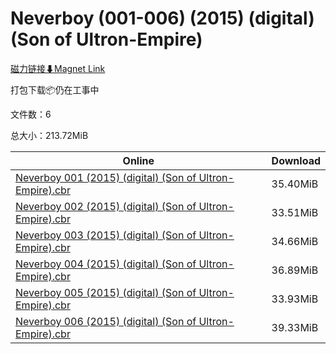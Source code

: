 # Neverboy (001-006) (2015) (digital) (Son of Ultron-Empire)

[磁力链接⬇Magnet Link](magnet:?xt=urn:btih:02c7012d47d70b0c59532ed4ef67b5ab1ba9c4b0&dn=Neverboy%20%28001-006%29%20%282015%29%20%28digital%29%20%28Son%20of%20Ultron-Empire%29)

打包下载📦仍在工事中

文件数：6

总大小：213.72MiB

Online | Download
--- | ---
[Neverboy 001 (2015) (digital) (Son of Ultron-Empire).cbr](https://github.com/alicewish/markdown/blob/master/comic/Neverboy-001-2015-digital-Son-of-Ultron-Empire-cbr.md) | 35.40MiB
[Neverboy 002 (2015) (digital) (Son of Ultron-Empire).cbr](https://github.com/alicewish/markdown/blob/master/comic/Neverboy-002-2015-digital-Son-of-Ultron-Empire-cbr.md) | 33.51MiB
[Neverboy 003 (2015) (digital) (Son of Ultron-Empire).cbr](https://github.com/alicewish/markdown/blob/master/comic/Neverboy-003-2015-digital-Son-of-Ultron-Empire-cbr.md) | 34.66MiB
[Neverboy 004 (2015) (digital) (Son of Ultron-Empire).cbr](https://github.com/alicewish/markdown/blob/master/comic/Neverboy-004-2015-digital-Son-of-Ultron-Empire-cbr.md) | 36.89MiB
[Neverboy 005 (2015) (digital) (Son of Ultron-Empire).cbr](https://github.com/alicewish/markdown/blob/master/comic/Neverboy-005-2015-digital-Son-of-Ultron-Empire-cbr.md) | 33.93MiB
[Neverboy 006 (2015) (digital) (Son of Ultron-Empire).cbr](https://github.com/alicewish/markdown/blob/master/comic/Neverboy-006-2015-digital-Son-of-Ultron-Empire-cbr.md) | 39.33MiB
